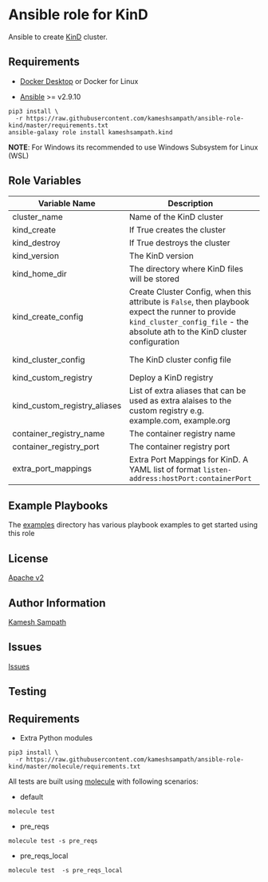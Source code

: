 # Ansible role for KinD

Ansible to create [KinD](https://kind.sigs.k8s.io) cluster. 

## Requirements

- [Docker Desktop](https://www.docker.com/products/docker-desktop) or Docker for Linux

- [Ansible](https://ansible.com) >= v2.9.10

```shell
pip3 install \
  -r https://raw.githubusercontent.com/kameshsampath/ansible-role-kind/master/requirements.txt
ansible-galaxy role install kameshsampath.kind
```

__NOTE__: For Windows its recommended to use Windows Subsystem for Linux (WSL)

## Role Variables

| Variable Name| Description | Default |
|--|--|--|
| cluster_name| Name of the KinD cluster| kind |
| kind_create|  If True creates the cluster | True |
| kind_destroy| If True destroys the cluster | True |
| kind_version| The KinD version | v0.8.1 |
| kind_home_dir| The directory where KinD files will be stored | $HOME/.kind |
| kind_create_config | Create Cluster Config, when this attribute is `False`, then playbook expect the runner to provide `kind_cluster_config_file` - the absolute ath to the KinD cluster configuration | True |
| kind_cluster_config| The KinD cluster config file | $HOME/.kind/{{cluster_name}}/kind-cluster-config.yml |
| kind_custom_registry| Deploy a KinD registry | True |
| kind_custom_registry_aliases | List of extra aliases that can be used as extra alaises to the custom registry e.g. example.com, example.org | |
| container_registry_name | The container registry name | kind-registry |
| container_registry_port | The container registry port | 5000 |
| extra_port_mappings | Extra Port Mappings for KinD. A YAML list of format `listen-address:hostPort:containerPort` | '0.0.0.0:80:80', '0.0.0.0:443:443' |

## Example Playbooks

The [examples](https://github.com/kameshsampath/ansible-role-kind/tree/master/examples) directory has various playbook examples to get started using this role

## License

[Apache v2](https://github.com/kameshsampath/ansible-role-kind/tree/master/LICENSE)

## Author Information

[Kamesh Sampath](mailto:kamesh.sampath@hotmail.com)

## Issues

[Issues](https://github.com/kameshsampath/ansible-role-kind/issues)

## Testing

## Requirements

- Extra Python modules

```shell
pip3 install \
  -r https://raw.githubusercontent.com/kameshsampath/ansible-role-kind/master/molecule/requirements.txt
```

All tests are built using [molecule](https://molecule.readthedocs.io/en/latest/index.html) with following scenarios:

- default

```shell
molecule test
```

- pre_reqs

```shell
molecule test -s pre_reqs
```

- pre_reqs_local

```shell
molecule test  -s pre_reqs_local
```

